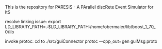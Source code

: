 This is the repository for PARESIS - A PArallel discRete Event Simulator for ItS

resolve linking issue: export LD_LIBRARY_PATH=.:$LD_LIBRARY_PATH:/home/obermaier/lib/boost_1_70_0/lib

invoke protoc:
cd to ./src/guiConnector
protoc --cpp_out=gen guiMsg.proto
